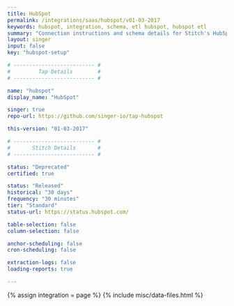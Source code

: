 ```yaml
---
title: HubSpot
permalink: /integrations/saas/hubspot/v01-03-2017
keywords: hubspot, integration, schema, etl hubspot, hubspot etl
summary: "Connection instructions and schema details for Stitch's HubSpot integration."
layout: singer
input: false
key: "hubspot-setup"

# -------------------------- #
#         Tap Details        #
# -------------------------- #

name: "hubspot"
display_name: "HubSpot"

singer: true
repo-url: https://github.com/singer-io/tap-hubspot

this-version: "01-03-2017"

# -------------------------- #
#       Stitch Details       #
# -------------------------- #

status: "Deprecated"
certified: true

status: "Released"
historical: "30 days"
frequency: "30 minutes"
tier: "Standard"
status-url: https://status.hubspot.com/

table-selection: false
column-selection: false

anchor-scheduling: false
cron-scheduling: false

extraction-logs: false
loading-reports: true

---
```

{% assign integration = page %}
{% include misc/data-files.html %}
